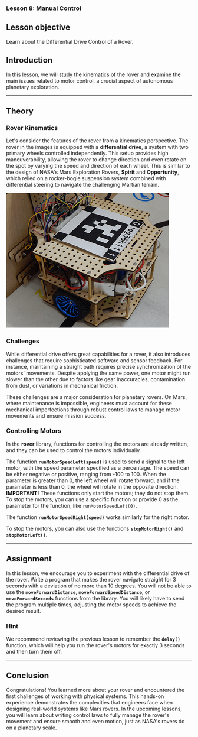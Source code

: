 ### **Lesson 8: Manual Control**

## **Lesson objective**

Learn about the Differential Drive Control of a Rover.

## **Introduction**

In this lesson, we will study the kinematics of the rover and examine the main issues related to motor control, a crucial aspect of autonomous planetary exploration.

---

## **Theory**

### **Rover Kinematics**

Let's consider the features of the rover from a kinematics perspective. The rover in the images is equipped with a **differential drive**, a system with two primary wheels controlled independently. This setup provides high maneuverability, allowing the rover to change direction and even rotate on the spot by varying the speed and direction of each wheel. This is similar to the design of NASA's Mars Exploration Rovers, **Spirit** and **Opportunity**, which relied on a rocker-bogie suspension system combined with differential steering to navigate the challenging Martian terrain.

![image](https://github.com/autolab-fi/line-robot-curriculum/blob/main/images/module_3/robot_image.png?raw=True)

### **Challenges**

While differential drive offers great capabilities for a rover, it also introduces challenges that require sophisticated software and sensor feedback. For instance, maintaining a straight path requires precise synchronization of the motors' movements. Despite applying the same power, one motor might run slower than the other due to factors like gear inaccuracies, contamination from dust, or variations in mechanical friction.

These challenges are a major consideration for planetary rovers. On Mars, where maintenance is impossible, engineers must account for these mechanical imperfections through robust control laws to manage motor movements and ensure mission success.

### **Controlling Motors**

In the **rover** library, functions for controlling the motors are already written, and they can be used to control the motors individually.

The function **`runMotorSpeedLeft(speed)`** is used to send a signal to the left motor, with the speed parameter specified as a percentage. The speed can be either negative or positive, ranging from -100 to 100. When the parameter is greater than 0, the left wheel will rotate forward, and if the parameter is less than 0, the wheel will rotate in the opposite direction. **IMPORTANT!** These functions only start the motors; they do not stop them. To stop the motors, you can use a specific function or provide 0 as the parameter for the function, like `runMotorSpeedLeft(0)`.

The function **`runMotorSpeedRight(speed)`** works similarly for the right motor.

To stop the motors, you can also use the functions **`stopMotorRight()`** and **`stopMotorLeft()`**.

---

## **Assignment**

In this lesson, we encourage you to experiment with the differential drive of the rover. Write a program that makes the rover navigate straight for 3 seconds with a deviation of no more than 10 degrees. You will not be able to use the **`moveForwardDistance`**, **`moveForwardSpeedDistance`**, or **`moveForwardSeconds`** functions from the library. You will likely have to send the program multiple times, adjusting the motor speeds to achieve the desired result.

### **Hint**

We recommend reviewing the previous lesson to remember the **`delay()`** function, which will help you run the rover's motors for exactly 3 seconds and then turn them off.

---

## **Conclusion**

Congratulations! You learned more about your rover and encountered the first challenges of working with physical systems. This hands-on experience demonstrates the complexities that engineers face when designing real-world systems like Mars rovers. In the upcoming lessons, you will learn about writing control laws to fully manage the rover's movement and ensure smooth and even motion, just as NASA's rovers do on a planetary scale.
